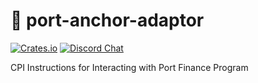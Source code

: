# 🔌 port-anchor-adaptor

[![Crates.io](https://img.shields.io/crates/v/port-anchor-adaptor?color=blue)](https://crates.io/crates/port-anchor-adaptor)
<a href="https://discord.gg/KbDbfGagMr"><img alt="Discord Chat" src="https://img.shields.io/discord/842990920081473586?color=blueviolet" /></a>

CPI Instructions for Interacting with Port Finance Program
